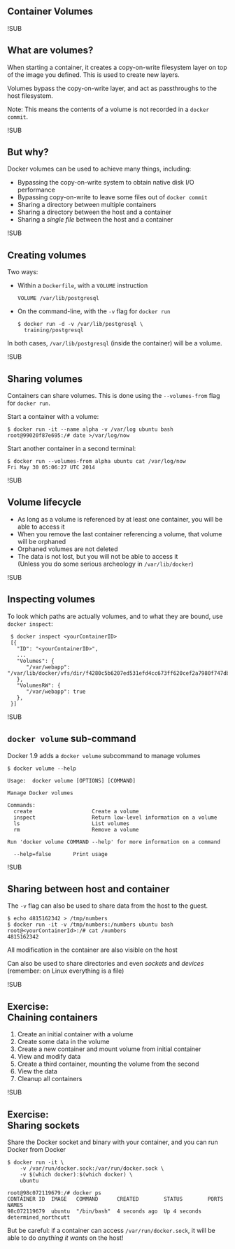 ## Container Volumes




!SUB
## What are volumes?
When starting a container, it creates a copy-on-write filesystem layer on top of the image you defined. This is used to create new layers.

Volumes bypass the copy-on-write layer, and act as passthroughs to the host filesystem.

Note: This means the contents of a volume is not recorded in a `docker commit`.


!SUB
## But why?

Docker volumes can be used to achieve many things, including:

* Bypassing the copy-on-write system to obtain native disk I/O performance
* Bypassing copy-on-write to leave some files out of `docker commit`
* Sharing a directory between multiple containers
* Sharing a directory between the host and a container
* Sharing a *single file* between the host and a container


!SUB
## Creating volumes
Two ways:

* Within a `Dockerfile`, with a `VOLUME` instruction

      VOLUME /var/lib/postgresql

* On the command-line, with the `-v` flag for `docker run`

      $ docker run -d -v /var/lib/postgresql \
        training/postgresql

In both cases, `/var/lib/postgresql` (inside the container) will be a volume.


!SUB
## Sharing volumes
Containers can share volumes. This is done using the `--volumes-from` flag for `docker run`.

Start a container with a volume:

    $ docker run -it --name alpha -v /var/log ubuntu bash
    root@99020f87e695:/# date >/var/log/now

Start another container in a second terminal:

    $ docker run --volumes-from alpha ubuntu cat /var/log/now
    Fri May 30 05:06:27 UTC 2014


!SUB
## Volume lifecycle

* As long as a volume is referenced by at least one container, you will be able to access it
* When you remove the last container referencing a volume, that volume will be orphaned
* Orphaned volumes are not deleted
* The data is not lost, but you will not be able to access it<br>(Unless you do some serious archeology in `/var/lib/docker`)


!SUB
## Inspecting volumes

To look which paths are actually volumes, and to what they are bound,
use `docker inspect`:

     $ docker inspect <yourContainerID>
     [{
       "ID": "<yourContainerID>",
       ...
       "Volumes": {
          "/var/webapp": "/var/lib/docker/vfs/dir/f4280c5b6207ed531efd4cc673ff620cef2a7980f747dbbcca001db61de04468"
       },
       "VolumesRW": {
          "/var/webapp": true
       },
     }]


!SUB
## `docker volume` sub-command
Docker 1.9 adds a `docker volume` subcommand to manage volumes

    $ docker volume --help

    Usage:  docker volume [OPTIONS] [COMMAND]

    Manage Docker volumes

    Commands:
      create                   Create a volume
      inspect                  Return low-level information on a volume
      ls                       List volumes
      rm                       Remove a volume

    Run 'docker volume COMMAND --help' for more information on a command

      --help=false       Print usage


!SUB
## Sharing between host and container
The `-v` flag can also be used to share data from the host to the guest.

    $ echo 4815162342 > /tmp/numbers
    $ docker run -it -v /tmp/numbers:/numbers ubuntu bash
    root@<yourContainerId>:/# cat /numbers
    4815162342

All modification in the container are also visible on the host

Can also be used to share directories and even *sockets* and *devices* (remember: on Linux everything is a file)


!SUB
## Exercise:<br>Chaining containers

1. Create an initial container with a volume
2. Create some data in the volume
3. Create a new container and mount volume from initial container
4. View and modify data
5. Create a third container, mounting the volume from the second
6. View the data
7. Cleanup all containers


!SUB
## Exercise:<br>Sharing sockets
Share the Docker socket and binary with your container, and you can run Docker from Docker

    $ docker run -it \
        -v /var/run/docker.sock:/var/run/docker.sock \
        -v $(which docker):$(which docker) \
        ubuntu

    root@98c072119679:/# docker ps
    CONTAINER ID  IMAGE   COMMAND      CREATED        STATUS        PORTS  NAMES
    98c072119679  ubuntu  "/bin/bash"  4 seconds ago  Up 4 seconds         determined_northcutt

But be careful: if a container can access `/var/run/docker.sock`, it will be able to do *anything it wants* on the host!
